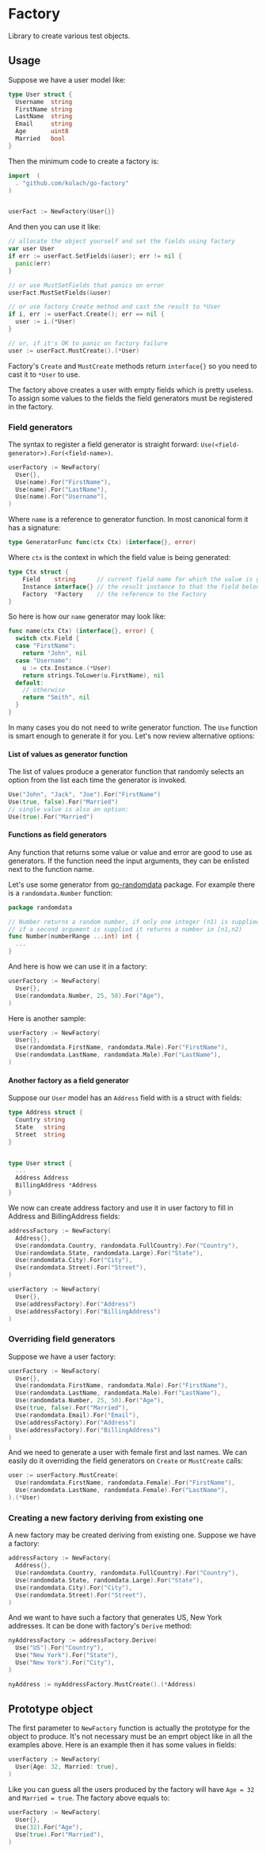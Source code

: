 # Factory

Library to create various test objects.

## Usage

Suppose we have a user model like:

```go
type User struct {
  Username  string
  FirstName string
  LastName  string
  Email     string
  Age       uint8
  Married   bool
}
```

Then the minimum code to create a factory is:

```go
import 	(
  . "github.com/kolach/go-factory"
)


userFact := NewFactory(User{}}
```

And then you can use it like:

```go
// allocate the object yourself and set the fields using factory
var user User
if err := userFact.SetFields(&user); err != nil {
  panic(err)
}

// or use MustSetFields that panics on error
userFact.MustSetFields(&user)

// or use factory Create method and cast the result to *User
if i, err := userFact.Create(); err == nil {
  user := i.(*User)
}

// or, if it's OK to panic on factory failure
user := userFact.MustCreate().(*User)
```

Factory's `Create` and `MustCreate` methods return `interface{}` so you need to cast it to `*User` to use.

The factory above creates a user with empty fields which is pretty useless.
To assign some values to the fields the field generators must be registered in the factory.

### Field generators

The syntax to register a field generator is straight forward: `Use(<field-generator>).For(<field-name>)`.

```go
userFactory := NewFactory(
  User{},
  Use(name).For("FirstName"),
  Use(name).For("LastName"),
  Use(name).For("Username"),
)
```

Where `name` is a reference to generator function. In most canonical form it has a signature:

```go
type GeneratorFunc func(ctx Ctx) (interface{}, error)
```

Where `ctx` is the context in which the field value is being generated:

```go
type Ctx struct {
	Field    string      // current field name for which the value is generated
	Instance interface{} // the result instance to that the field belongs
	Factory  *Factory    // the reference to the Factory
}

```

So here is how our `name` generator may look like:

```go
func name(ctx Ctx) (interface{}, error) {
  switch ctx.Field {
  case "FirstName":
    return "John", nil
  case "Username":
    u := ctx.Instance.(*User)
    return strings.ToLower(u.FirstName), nil
  default:
    // otherwise
    return "Smith", nil
  }
}
```

In many cases you do not need to write generator function. The `Use` function is smart enough to generate it for you.
Let's now review alternative options:

#### List of values as generator function

The list of values produce a generator function that randomly selects an option from the list each time the generator is invoked.

```go
Use("John", "Jack", "Joe").For("FirstName")
Use(true, false).For("Married")
// single value is also an option:
Use(true).For("Married")
```

#### Functions as field generators

Any function that returns some value or value and error are good to use as generators. If the function need the input
arguments, they can be enlisted next to the function name.

Let's use some generator from [go-randomdata](https://github.com/Pallinder/go-randomdata) package. For example
there is a `randomdata.Number` function:

```go
package randomdata

// Number returns a random number, if only one integer (n1) is supplied it returns a number in [0,n1)
// if a second argument is supplied it returns a number in [n1,n2)
func Number(numberRange ...int) int {
  ...
}
```

And here is how we can use it in a factory:

```go
userFactory := NewFactory(
  User{},
  Use(randomdata.Number, 25, 50).For("Age"),
)
```

Here is another sample:

```go
userFactory := NewFactory(
  User{},
  Use(randomdata.FirstName, randomdata.Male).For("FirstName"),
  Use(randomdata.LastName, randomdata.Male).For("LastName"),
)

```

#### Another factory as a field generator

Suppose our `User` model has an `Address` field with is a struct with fields:

```go
type Address struct {
  Country string
  State   string
  Street  string
}


type User struct {
  ...
  Address Address
  BillingAddress *Address
}
```

We now can create address factory and use it in user factory to fill in Address and BillingAddress fields:

```go
addressFactory := NewFactory(
  Address{},
  Use(randomdata.Country, randomdata.FullCountry).For("Country"),
  Use(randomdata.State, randomdata.Large).For("State"),
  Use(randomdata.City).For("City"),
  Use(randomdata.Street).For("Street"),
)

userFactory := NewFactory(
  User{},
  Use(addressFactory).For("Address")
  Use(addressFactory).For("BillingAddress")
)
```

### Overriding field generators

Suppose we have a user factory:

```go
userFactory := NewFactory(
  User{},
  Use(randomdata.FirstName, randomdata.Male).For("FirstName"),
  Use(randomdata.LastName, randomdata.Male).For("LastName"),
  Use(randomdata.Number, 25, 50).For("Age"),
  Use(true, false).For("Married"),
  Use(randomdata.Email).For("Email"),
  Use(addressFactory).For("Address")
  Use(addressFactory).For("BillingAddress")
)
```

And we need to generate a user with female first and last names. We can easily do it overriding the
field generators on `Create` or `MustCreate` calls:

```go
user := userFactory.MustCreate(
  Use(randomdata.FirstName, randomdata.Female).For("FirstName"),
  Use(randomdata.LastName, randomdata.Female).For("LastName"),
).(*User)
```

### Creating a new factory deriving from existing one

A new factory may be created deriving from existing one. Suppose we have a factory:

```go
addressFactory := NewFactory(
  Address{},
  Use(randomdata.Country, randomdata.FullCountry).For("Country"),
  Use(randomdata.State, randomdata.Large).For("State"),
  Use(randomdata.City).For("City"),
  Use(randomdata.Street).For("Street"),
)
```

And we want to have such a factory that generates US, New York addresses. It can be done with factory's `Derive` method:

```go
nyAddressFactory := addressFactory.Derive(
  Use("US").For("Country"),
  Use("New York").For("State"),
  Use("New York").For("City"),
)

nyAddress := nyAddressFactory.MustCreate().(*Address)
```

## Prototype object

The first parameter to `NewFactory` function is actually the prototype for the object to produce. It's not necessary must
be an emprt object like in all the examples above. Here is an example then it has some values in fields:

```go
userFactory := NewFactory(
  User{Age: 32, Married: true},
)
```

Like you can guess all the users produced by the factory will have `Age = 32` and `Married = true`.
The factory above equals to:

```go
userFactory := NewFactory(
  User{},
  Use(32).For("Age"),
  Use(true).For("Married"),
)
```
